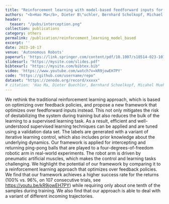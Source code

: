 ```yaml
---
title: "Reinforcement learning with model-based feedforward inputs for robotic table tennis"
authors: "<b>Hao Ma</b>, Dieter B\"uchler, Bernhard Scholkopf, Michael Muehlebach"
header:
  teaser: "/pubs/interception.png" 
collection: publications
category: others
permalink: /publication/reinforcement_learning_model_based
excerpt: ''
date: 2023-10-17
venue: 'Autonomous Robots'
paperurl: 'https://link.springer.com/content/pdf/10.1007/s10514-023-10140-6.pdf'
slidesurl: "https://mysite.com/slides.pdf"
bibtexurl: "https://mysite.com/bibtex.bib"
video: 'https://www.youtube.com/watch?v=kR9jowEH7PY'
code: "https://github.com/username/repo"
dataset: "https://zenodo.org/record/xxxxx"
# citation: 'Hao Ma, Dieter Buechler, Bernhard Schoelkopf, Micahel Muehlebach. (2009). &quot;Reinforcement learning with model-based feedforward inputs for robotic table tennis.&quot; <i>Autonomous Robots</i>. 47(8):1387-1403.'
---
```

We rethink the traditional reinforcement learning approach, which is based on optimizing over feedback policies, and propose a new framework that optimizes over feedforward inputs instead. This not only mitigates the risk of destabilizing the system during training but also reduces the bulk of the learning to a supervised learning task. As a result, efficient and well-understood supervised learning techniques can be applied and are tuned using a validation data set. The labels are generated with a variant of iterative learning control, which also includes prior knowledge about the underlying dynamics. Our framework is applied for intercepting and returning ping-pong balls that are played to a four-degrees-of-freedom robotic arm in real-world experiments. The robot arm is driven by pneumatic artificial muscles, which makes the control and learning tasks challenging. We highlight the potential of our framework by comparing it to a reinforcement learning approach that optimizes over feedback policies. We find that our framework achieves a higher success rate for the returns (100% vs. 96%, on 107 consecutive trials, see https://youtu.be/kR9jowEH7PY) while requiring only about one tenth of the samples during training. We also find that our approach is able to deal with a variant of different incoming trajectories.
